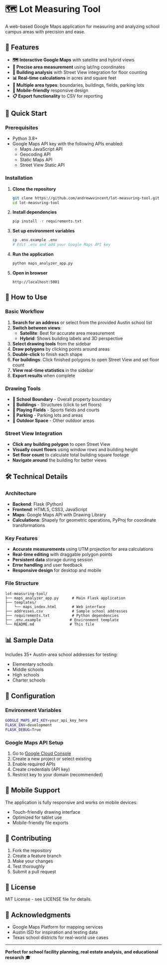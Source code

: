 # 🗺️ Lot Measuring Tool

A web-based Google Maps application for measuring and analyzing school campus areas with precision and ease.

## 🌟 Features

- **🗺️ Interactive Google Maps** with satellite and hybrid views
- **📐 Precise area measurement** using lat/lng coordinates
- **🏢 Building analysis** with Street View integration for floor counting
- **📊 Real-time calculations** in acres and square feet
- **🎯 Multiple area types**: boundaries, buildings, fields, parking lots
- **📱 Mobile-friendly** responsive design
- **📋 Export functionality** to CSV for reporting

## 🚀 Quick Start

### Prerequisites
- Python 3.8+
- Google Maps API key with the following APIs enabled:
  - Maps JavaScript API
  - Geocoding API
  - Static Maps API
  - Street View Static API

### Installation

1. **Clone the repository**
   ```bash
   git clone https://github.com/andrewwvincent/lot-measuring-tool.git
   cd lot-measuring-tool
   ```

2. **Install dependencies**
   ```bash
   pip install -r requirements.txt
   ```

3. **Set up environment variables**
   ```bash
   cp .env.example .env
   # Edit .env and add your Google Maps API key
   ```

4. **Run the application**
   ```bash
   python maps_analyzer_app.py
   ```

5. **Open in browser**
   ```
   http://localhost:5001
   ```

## 📖 How to Use

### Basic Workflow
1. **Search for an address** or select from the provided Austin school list
2. **Switch between views**:
   - **Satellite**: Best for accurate area measurement
   - **Hybrid**: Shows building labels and 3D perspective
3. **Select drawing tools** from the sidebar
4. **Draw polygons** by clicking points around areas
5. **Double-click** to finish each shape
6. **For buildings**: Click finished polygons to open Street View and set floor count
7. **View real-time statistics** in the sidebar
8. **Export results** when complete

### Drawing Tools
- **🏫 School Boundary** - Overall property boundary
- **🏢 Buildings** - Structures (click to set floors)
- **🏃 Playing Fields** - Sports fields and courts
- **🚗 Parking** - Parking lots and areas
- **🌳 Outdoor Space** - Other outdoor areas

### Street View Integration
- **Click any building polygon** to open Street View
- **Visually count floors** using window rows and building height
- **Set floor count** to calculate total building square footage
- **Navigate around** the building for better views

## 🛠️ Technical Details

### Architecture
- **Backend**: Flask (Python)
- **Frontend**: HTML5, CSS3, JavaScript
- **Maps**: Google Maps API with Drawing Library
- **Calculations**: Shapely for geometric operations, PyProj for coordinate transformations

### Key Features
- **Accurate measurements** using UTM projection for area calculations
- **Real-time editing** with draggable polygon points
- **Persistent data** storage during session
- **Error handling** and user feedback
- **Responsive design** for desktop and mobile

### File Structure
```
lot-measuring-tool/
├── maps_analyzer_app.py      # Main Flask application
├── templates/
│   └── maps_index.html       # Web interface
├── addresses.csv             # Sample school addresses
├── requirements.txt          # Python dependencies
├── .env.example             # Environment template
└── README.md                # This file
```

## 📊 Sample Data

Includes 35+ Austin-area school addresses for testing:
- Elementary schools
- Middle schools  
- High schools
- Charter schools

## 🔧 Configuration

### Environment Variables
```bash
GOOGLE_MAPS_API_KEY=your_api_key_here
FLASK_ENV=development
FLASK_DEBUG=True
```

### Google Maps API Setup
1. Go to [Google Cloud Console](https://console.cloud.google.com/)
2. Create a new project or select existing
3. Enable required APIs
4. Create credentials (API key)
5. Restrict key to your domain (recommended)

## 📱 Mobile Support

The application is fully responsive and works on mobile devices:
- Touch-friendly drawing interface
- Optimized for tablet use
- Mobile-friendly file exports

## 🤝 Contributing

1. Fork the repository
2. Create a feature branch
3. Make your changes
4. Test thoroughly
5. Submit a pull request

## 📝 License

MIT License - see LICENSE file for details.

## 🙏 Acknowledgments

- Google Maps Platform for mapping services
- Austin ISD for inspiration and testing data
- Texas school districts for real-world use cases

---

**Perfect for school facility planning, real estate analysis, and educational research** 🎓
